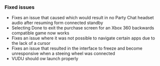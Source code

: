 ### Fixed issues
- Fixes an issue that caused which would result in no Party Chat headset audio after resuming form connected standby
- Selecting Done to exit the purchase screen for an Xbox 360 backwards compatible game now works
- Fixes an issue where it was not possible to navigate certain apps due to the lack of a cursor
- Fixes an issue that resulted in the interface to freeze and become unresponsive when a steeing wheel was connected
- VUDU should ow launch properly